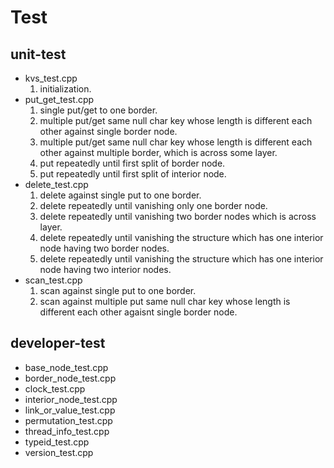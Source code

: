 # Test

## unit-test
- kvs_test.cpp
  1. initialization.
- put_get_test.cpp
  1. single put/get to one border.
  2. multiple put/get same null char key whose length is different each other against single border node.
  3. multiple put/get same null char key whose length is different each other against multiple border, which is across some layer.
  4. put repeatedly until first split of border node.
  5. put repeatedly until first split of interior node.
- delete_test.cpp
  1. delete against single put to one border.
  2. delete repeatedly until vanishing only one border node.
  3. delete repeatedly until vanishing two border nodes which is across layer.
  4. delete repeatedly until vanishing the structure which has one interior node having two border nodes.
  5. delete repeatedly until vanishing the structure which has one interior node having two interior nodes.
- scan_test.cpp
  1. scan against single put to one border.
  2. scan against multiple put same null char key whose length is different each other agaisnt single border node.
  
## developer-test
- base_node_test.cpp
- border_node_test.cpp
- clock_test.cpp
- interior_node_test.cpp
- link_or_value_test.cpp
- permutation_test.cpp
- thread_info_test.cpp
- typeid_test.cpp
- version_test.cpp

